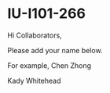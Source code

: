 # IU-I101-266

Hi Collaborators,

Please add your name below. 

For example, Chen Zhong

Kady Whitehead
